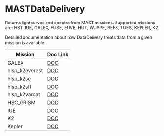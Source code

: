 MASTDataDelivery
==========
Returns lightcurves and spectra from MAST missions.  Supported missions are: HST, IUE, GALEX, FUSE, EUVE, HUT, WUPPE, BEFS, TUES, KEPLER, K2.

Detailed documentation about how DataDelivery treats data from a given mission is available.

| Mission           | Doc Link |
| -------           | -------- |
| GALEX             | [DOC](docs/doc_galex.md) |
| hlsp_k2everest    | [DOC](docs/doc_hlsp_k2everest.md) |
| hlsp_k2sc         | [DOC](docs/doc_hlsp_k2sc.md) |
| hlsp_k2sff        | [DOC](docs/doc_hlsp_k2sff.md) |
| hlsp_k2varcat     | [DOC](docs/doc_hlsp_k2varcat.md) |
| HSC_GRISM         | [DOC](docs/doc_hsc_grism.md) |
| IUE               | [DOC](docs/doc_iue.md) |
| K2                | [DOC](docs/doc_k2.md) |
| Kepler            | [DOC](docs/doc_kepler.md) |

